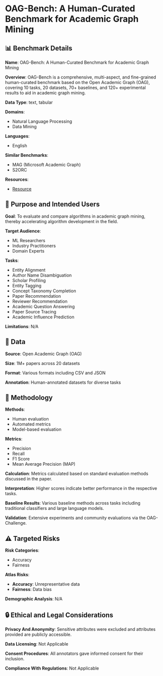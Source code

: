 # OAG-Bench: A Human-Curated Benchmark for Academic Graph Mining

## 📊 Benchmark Details

**Name**: OAG-Bench: A Human-Curated Benchmark for Academic Graph Mining

**Overview**: OAG-Bench is a comprehensive, multi-aspect, and fine-grained human-curated benchmark based on the Open Academic Graph (OAG), covering 10 tasks, 20 datasets, 70+ baselines, and 120+ experimental results to aid in academic graph mining.

**Data Type**: text, tabular

**Domains**:
- Natural Language Processing
- Data Mining

**Languages**:
- English

**Similar Benchmarks**:
- MAG (Microsoft Academic Graph)
- S2ORC

**Resources**:
- [Resource](https://www.aminer.cn/data/)

## 🎯 Purpose and Intended Users

**Goal**: To evaluate and compare algorithms in academic graph mining, thereby accelerating algorithm development in the field.

**Target Audience**:
- ML Researchers
- Industry Practitioners
- Domain Experts

**Tasks**:
- Entity Alignment
- Author Name Disambiguation
- Scholar Profiling
- Entity Tagging
- Concept Taxonomy Completion
- Paper Recommendation
- Reviewer Recommendation
- Academic Question Answering
- Paper Source Tracing
- Academic Influence Prediction

**Limitations**: N/A

## 💾 Data

**Source**: Open Academic Graph (OAG)

**Size**: 1M+ papers across 20 datasets

**Format**: Various formats including CSV and JSON

**Annotation**: Human-annotated datasets for diverse tasks

## 🔬 Methodology

**Methods**:
- Human evaluation
- Automated metrics
- Model-based evaluation

**Metrics**:
- Precision
- Recall
- F1 Score
- Mean Average Precision (MAP)

**Calculation**: Metrics calculated based on standard evaluation methods discussed in the paper.

**Interpretation**: Higher scores indicate better performance in the respective tasks.

**Baseline Results**: Various baseline methods across tasks including traditional classifiers and large language models.

**Validation**: Extensive experiments and community evaluations via the OAG-Challenge.

## ⚠️ Targeted Risks

**Risk Categories**:
- Accuracy
- Fairness

**Atlas Risks**:
- **Accuracy**: Unrepresentative data
- **Fairness**: Data bias

**Demographic Analysis**: N/A

## 🔒 Ethical and Legal Considerations

**Privacy And Anonymity**: Sensitive attributes were excluded and attributes provided are publicly accessible.

**Data Licensing**: Not Applicable

**Consent Procedures**: All annotators gave informed consent for their inclusion.

**Compliance With Regulations**: Not Applicable
